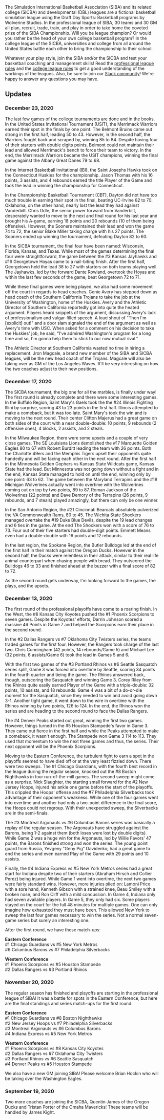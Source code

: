 The Simulation International Basketball Association (SIBA) and its related college (SICBA) and developmental (DBL) leagues are a fictional basketball simulation league using the Draft Day Sports: Basketball programs by Wolverine Studios. In the professional league of SIBA, 30 teams and 30 GM all plan, recruit, trade, train, and play in order to take home the coveted prize of the SIBA Championship. Will you be league champion? Or would you rather be the head of your own college basketball program? In the college league of the SICBA, universities and college from all around the United States battle each other to bring the championship to their school.

Whatever your play style, join the SIBA and/or the SICBA and test your basketball coaching and management skills! Read the [professional league rules](/siba/rules) and the [college league rules](/college/rules) to get a good understanding of the workings of the leagues. Also, be sure to join our [Slack community](https://join.slack.com/t/sibabball/shared_invite/zt-grkrrq9i-je57xB2Y7NGoPTh0GlKNNg)! We're happy to answer any questions you may have.

## Updates

### December 23, 2020

The last few games of the college tournaments are done and in the books. In the United States Invitational Tournament (USIT), the Merrimack Warriors earned their spot in the finals by one point. The Belmont Bruins came out strong in the first half, leading 50 to 43. However, in the second half, the Warriors fought back and scraped by, winning 85 to 84. Despite having four of their starters with double digits points, Belmont could not maintain their lead and allowed Merrimack's bench to force their team to victory. In the end, the Merrimack Warriors became the USIT champions, winning the final game against the Albany Great Danes 79 to 68.

In the Internet Basketball Invitational (IBI), the Saint Josephs Hawks took on the Connecticut Huskies for the championship. Jason Thomas with his 16 points, 3 assists, and 4 rebounds earned the title Player of the Game and took the lead in winning the championship for Connecticut.

In the Championship Basketball Tournament (CBT), Dayton did not have too much trouble in earning their spot in the final, beating UC-Irvine 82 to 70. Oklahoma, on the other hand, nearly lost the lead they had against Vanderbilt. Chris Odle, the senior power forward from Vanderbilt, desperately wanted to move to the next and final round for his last year and brought his A-game, earning 18 points and 20 rebounds (10 of them being offensive). However, the Sooners maintained their lead and won the game 74 to 72, the senior Blake Miller taking charge with his 27 points. The Sooners ended up winning the tournament, defeating Dayton 82 to 60.

In the SICBA tournament, the final four have been named: Wisconsin, Florida, Kansas, and Texas. While most of the games determining the final four were straightforward, the game between the #3 Kansas Jayhawks and #16 Georgetown Hoyas came to a nail-biting finish. After the first half, Georgetown held the lead 38 to 27 with starters on both teams playing well. The Jayhawks, led by the forward Dante Rowland, overtook the Hoyas and within the last few seconds of the game, beat Georgetown 72 to 71.

While these final games were being played, we also had some movement off the court in regards to head coaches. Genie Avery has stepped down as head coach of the Southern California Trojans to take the job at the University of Washington, home of the Huskies. Avery and the Athletic Director of Southern California reportedly got into quite the heated argument. Players heard snippets of the argument, discussing Avery's lack of professionalism and vulgar-filled speech. A loud shout of "Then I'm [explicit] out!" and a door slam signaled the end of the argument as well as Avery's time with USC. When asked for a comment on his decision to take the Huskies' job, he said, "I've admired Washington's program for a long time and so, I'm gonna help them to stick to our now mutual rival."

The Athletic Director at Southern California wasted no time in hiring a replacement. Jron Magcale, a brand new member of the SIBA and SICBA leagues, will be the new head coach of the Trojans. Magcale will also be taking over as GM of the Los Angeles Waves. It'll be very interesting on how the two coaches adjust to their new positions.

### December 17, 2020

The SICBA tournament, the big one for all the marbles, is finally under way! The first round is already complete and there were some interesting games. In the Buffalo Region, Saint Mary's Gaels took the the #24 Illinois Fighting Illini by surprise, scoring 43 to 23 points in the first half. Illinois attempted to make a comeback, but it was too late. Saint Mary's took the win and is moving to the next round. Their center Clifton Majerus had a great game on both sides of the court with a near double-double: 10 points, 9 rebounds (2 offensive ones), 4 blocks, 2 assists, and 2 steals.

In the Milwaukee Region, there were some upsets and a couple of very close games. The SE Louisiana Lions demolished the #17 Marquette Golden Eagles 80 to 67 with Robert Burditt leading the team with 26 points. Both the Charlotte 49ers and the Memphis Tigers upset their opponents quite handedly and will be facing each other in the next round. After the first half in the Minnesota Golden Gophers vs Kansas State Wildcats game, Kansas State had the lead. But Minnesota was not going down without a fight and in the end, Kansas State managed to hold on until the end, winning only by one point: 63 to 62. The game between the Maryland Terrapins and the #18 Michigan Wolverines actually went into overtime with the Wolverines coming out on top by two points, 89 to 87. Roman Jackson of the Wolverines (22 points) and Dave Demory of the Terrapins (26 points, 9 rebounds, and 7 steals) played amazingly, but there can only be one winner.

In the San Antonio Region, the #21 Cincinnati Bearcats absolutely pulverized the VA Commonwealth Rams, 80 to 45. The Wichita State Shockers managed overtake the #19 Duke Blue Devils, despite the 19 lead changes and 6 ties in the game. At the end The Shockers won with a score of 76 to 73. Four out of their five starters had double-digit points. Emmett Means even had a double-double with 16 points and 12 rebounds.

In the last region, the Spokane Region, the Butler Bulldogs led at the end of the first half in their match against the Oregon Ducks. However in the second half, the Ducks were relentless in their attack, similar to their real life animal counterpart when chasing people with bread. They outscored the Bulldogs 46 to 33 and finished ahead at the buzzer with a final score of 82 to 72.

As the second round gets underway, I'm looking forward to the games, the plays, and the upsets.

### December 13, 2020

The first round of the professional playoffs have come to a roaring finish. In the West, the #8 Kansas City Koyotes pushed the #1 Phoenix Scorpions to seven games. Despite the Koyotes' efforts, Darrin Johnson scored a massive 46 Points in Game 7 and helped the Scorpions earn their place in the second round.

In the #2 Dallas Rangers vs #7 Oklahoma City Twisters series, the teams traded games for the first four. However, the Rangers took charge of the last two. Chris Cunningham (42 points, 14 rebounds/Game 5) and Michael Lee (32 points, 6 assists/Game 6) took the lead in Games 5 and 6.

With the first two games of the #3 Portland Rhinos vs #6 Seattle Sasquatch series split, Game 3 was forced into overtime by Seattle, scoring 34 points in the fourth quarter and tieing the game. The Rhinos answered back, though, outscoring the Sasquatch and winning Game 3. Corey Riley from the Rhinos quite easily earned Player of the Game with a triple-double: 32 points, 10 assists, and 18 rebounds. Game 4 was a bit of a do-or-die moment for the Sasquatch, since they needed to win and avoid going down 3-1. Another tight game, it went down to the wire in overtime with the Rhinos winning by two points, 126 to 124. In the end, the Rhinos won the series and are heading to the second round to face the Dallas Rangers.

The #4 Denver Peaks started out great, winning the first two games. However, things turned in the #5 Houston Stampede's favor in Game 3. They came out fierce in the first half and while the Peaks attempted to make a comeback, it wasn't enough. The Stampede won Game 3 114 to 113. They used that momentum to win the next three games and thus, the series. Their next opponent will be the Phoenix Scorpions.

Moving to the Eastern Conference, the turbulent fight to earn a spot in the playoffs seemed to have died off or at the very least fizzled down. There were two sweeps. The #1 Chicago Guardians, with the fourth best record in the league during the regular season, knocked out the #8 Boston Nighthawks in four run-of-the-mill games. The second sweep might come as a surprise. Nick Slaughter, the starting small forward for the #2 New Jersey Hoops, injured his ankle one game before the start of the playoffs. This crippled the Hoops' offense and the #7 Philadelphia Silverbacks took advantage of their opponent's weakness. While one of the four games went into overtime and another had only a two-point difference in the final score, the Hoops could not regroup. With their unexpected sweep, the Silverbacks are in the semi-finals.

The #3 Montreal Argonauts vs #6 Columbus Barons series was basically a replay of the regular season. The Argonauts have struggled against the Barons, being 1-2 against them (both loses were lost by double digits). While Game 2 was a huge win for the Argonauts, led by Willie Favors' 47 points, the Barons finished strong and won the series. The young point guard from Russia, Yevgeny "Geny Pig" Davidenko, had a great game to end the series and even earned Play of the Game with 29 points and 10 assists.

Finally, the #4 Indiana Express vs #5 New York Metros series had a great start for Indiana despite two of their starters (Abraham Hirsch and Collier Perez) being injured. While Game 1 went into overtime, the next two games were fairly standard wins. However, more injuries plied on: Lamoni Price with a sore hand, Kenneth Gibson with a strained knee, Beau Smiley with a broken nose, and Ron Cliff with a mild concussion. In Game 4, Indiana only had seven available players. In Game 5, they only had six. Some players stayed on the court for the full 48 minutes for multiple games. One can only imagine how exhausted they must have been. This allowed New York to sweep the last four games necessary to win the series. Not a normal seven-game series but surely an interesting one.

After the first round, we have these match-ups:

**Eastern Conference**  
#1 Chicago Guardians vs #5 New York Metros  
#6 Columbus Barons vs #7 Philadelphia Silverbacks

**Western Conference**  
#1 Phoenix Scorpions vs #5 Houston Stampede  
#2 Dallas Rangers vs #3 Portland Rhinos

### November 20, 2020

The regular season has finished and playoffs are starting in the professional league of SIBA! It was a battle for spots in the Eastern Conference, but here are the final standings and series match-ups for the first round.

**Eastern Conference**  
#1 Chicago Guardians vs #8 Boston Nighthawks  
#2 New Jersey Hoops vs #7 Philadelphia Silverbacks  
#3 Montreal Argonauts vs #6 Columbus Barons  
#4 Indiana Express vs #5 New York Metros

**Western Conference**  
#1 Phoenix Scorpions vs #8 Kansas City Koyotes  
#2 Dallas Rangers vs #7 Oklahoma City Twisters  
#3 Portland Rhinos vs #6 Seattle Sasquatch  
#4 Denver Peaks vs #5 Houston Stampede

We also have a new GM joining SIBA! Please welcome Brian Hockin who will be taking over the Washington Eagles.

### September 19, 2020

Two more coaches are joining the SICBA, Quentin James of the Oregon Ducks and Tristan Porter of the Omaha Mavericks! These teams will be handled by James Kight.

